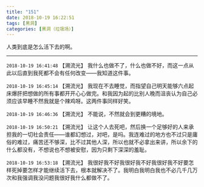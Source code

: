 ```yaml
---
title: "151"
date: 2018-10-19 16:22:51
tags: [黑洞]
categories: [黑洞（垃圾场）]
---
```


<p dir="ltr"  >人类到底是怎么活下去的啊。</p>

<!-- more -->

---

`2018-10-19 16:41:48` 【溯流光】 我什么也做不了，什么也做不好，而这一点从此以后直到我死都不会有任何改变——我知道这件事。

`2018-10-19 16:45:14` 【溯流光】 我现在不去睡觉，而指望自己明天能够六点起床爆肝把想做的所有事都开开心心做完。和我因为起的比别人晚而沮丧认为自己必须应该早睡不然我就是个辣鸡呀。这两件事同样好笑。

`2018-10-19 16:46:36` 【溯流光】 不能说，不然就会到更糟的境地。

`2018-10-19 16:50:21` 【溯流光】 让这个人去死吧，然后换一个足够好的人来承担我的一切社会责任——谁都幻想过，对吧，是吗。我连难过的地方也不过只是庸俗的难过，痛苦还不够深，比不过其他人深，所以也就不必拿出来讲，所以余下的什么都没有，不想说也不想被安慰，因为只剩下深深的羞耻。

`2018-10-19 16:53:18` 【溯流光】 我很好我不好我很好我不好我很好我不好要怎样死掉要怎样才能继续活下去，根本就解决不了。我明白我明白我也不必几千几万次和我强调我没问题我很好我什么都做不了。
